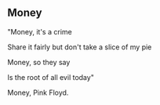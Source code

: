 ## Money

"Money, it's a crime

Share it fairly but don't take a slice of my pie

Money, so they say

Is the root of all evil today"

Money, Pink Floyd.
